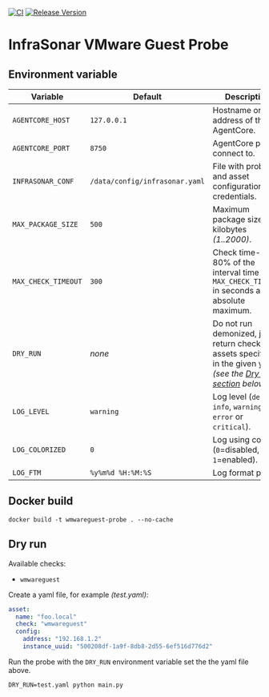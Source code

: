 [![CI](https://github.com/infrasonar/wmwareguest-probe/workflows/CI/badge.svg)](https://github.com/infrasonar/wmwareguest-probe/actions)
[![Release Version](https://img.shields.io/github/release/infrasonar/wmwareguest-probe)](https://github.com/infrasonar/wmwareguest-probe/releases)

# InfraSonar VMware Guest Probe

## Environment variable

Variable            | Default                        | Description
------------------- | ------------------------------ | ------------
`AGENTCORE_HOST`    | `127.0.0.1`                    | Hostname or Ip address of the AgentCore.
`AGENTCORE_PORT`    | `8750`                         | AgentCore port to connect to.
`INFRASONAR_CONF`   | `/data/config/infrasonar.yaml` | File with probe and asset configuration like credentials.
`MAX_PACKAGE_SIZE`  | `500`                          | Maximum package size in kilobytes _(1..2000)_.
`MAX_CHECK_TIMEOUT` | `300`                          | Check time-out is 80% of the interval time with `MAX_CHECK_TIMEOUT` in seconds as absolute maximum.
`DRY_RUN`           | _none_                         | Do not run demonized, just return checks and assets specified in the given yaml _(see the [Dry run section](#dry-run) below)_.
`LOG_LEVEL`         | `warning`                      | Log level (`debug`, `info`, `warning`, `error` or `critical`).
`LOG_COLORIZED`     | `0`                            | Log using colors (`0`=disabled, `1`=enabled).
`LOG_FTM`           | `%y%m%d %H:%M:%S`              | Log format prefix.

## Docker build

```
docker build -t wmwareguest-probe . --no-cache
```

## Dry run

Available checks:
- `wmwareguest`

Create a yaml file, for example _(test.yaml)_:

```yaml
asset:
  name: "foo.local"
  check: "wmwareguest"
  config:
    address: "192.168.1.2"
    instance_uuid: "500208df-1a9f-8db8-2d55-6ef516d776d2"
```

Run the probe with the `DRY_RUN` environment variable set the the yaml file above.

```
DRY_RUN=test.yaml python main.py
```
